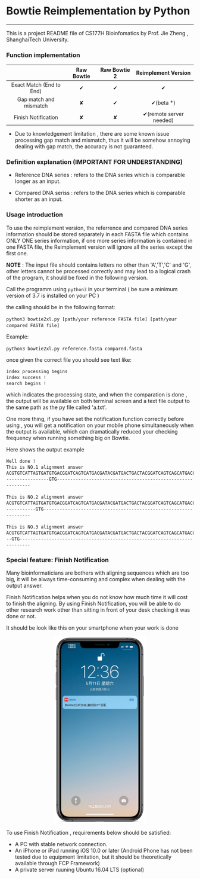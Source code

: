 # Bowtie Reimplementation by Python 

------

This is a project README file of CS177H Bioinfomatics by Prof. Jie Zheng , ShanghaiTech University.

### Function implementation

|                          | Raw Bowtie | Raw Bowtie 2 |   Reimplement Version   |
| :----------------------: | :--------: | :----------: | :---------------------: |
| Exact Match (End to End) |     ✔      |      ✔       |            ✔            |
|  Gap match and mismatch  |     ✘      |      ✔       |        ✔(beta *)        |
|   Finish Notification    |     ✘      |      ✘       | ✔(remote server needed) |

* Due to knowledgement limitation , there are some known issue processing gap match and mismatch, thus it will be somehow annoying dealing with gap match, the accuracy is not guaranteed.

### Definition explanation (IMPORTANT FOR UNDERSTANDING)

- Reference DNA series : refers to the DNA series which is comparable longer as an input.

- Compared DNA seriss : refers to the DNA series which is comparable shorter as an input.

  

### Usage introduction

To use the reimplement version, the referrence  and compared DNA series information should be stored separately in each FASTA file which contains ONLY ONE series information, if one more series information is contained in one FASTA file, the Reimplement version will ignore  all the series except the first one.

**NOTE** : The input file should contains letters no other than 'A','T','C' and 'G', other letters cannot be processed correctly and may lead to a logical crash of the program, it should be fixed in the following version.

Call the programm using `python3` in your terminal ( be sure a minimum version of 3.7 is installed on your PC )

the calling should be in the following format:

`python3 bowtie2xl.py [path/your reference FASTA file] [path/your compared FASTA file]`

Example:

`python3 bowtie2xl.py reference.fasta compared.fasta`

once given the correct file you should see text like:

```
index processing begins
index success !
search begins !
```

which indicates the processing state, and when the comparation is done , the output will be available on both terminal screen and a text file output to the same path as the py file called 'a.txt'. 

One more thing, if you have set the notification function correctly before using , you will get a notification on your mobile phone simultaneously when the output is available, which can dramatically reduced your checking frequency when running something big on Bowtie.

Here shows the output example

```
Well done !
This is NO.1 alignment answer
ACGTGTCATTAGTGATGTGACGGATCAGTCATGACGATACGATGACTGACTACGGATCAGTCAGCATGACGATAGCAGA
----------------GTG------------------------------------------------------------

This is NO.2 alignment answer
ACGTGTCATTAGTGATGTGACGGATCAGTCATGACGATACGATGACTGACTACGGATCAGTCAGCATGACGATAGCAGA
-----------GTG-----------------------------------------------------------------

This is NO.3 alignment answer
ACGTGTCATTAGTGATGTGACGGATCAGTCATGACGATACGATGACTGACTACGGATCAGTCAGCATGACGATAGCAGA
--GTG--------------------------------------------------------------------------
```



### Special feature: Finish Notification

Many bioinformaticians are bothers with aligning sequences which are too big, it will be always time-consuming and complex when dealing with the output answer.

Finish Notification helps when you do not know how much time it will cost to finish the aligning. By using Finish Notification, you will be able to do other research work other than sitting in front of your desk checking it was done or not.

It should be look like this on your smartphone when your work is done

<div align=center><img width="250" height="500" src="/screenshot1.JPEG"/></div>

To use Finish Notification , requirements below should be satisfied:

- A PC with stable network connection.
- An iPhone or iPad running iOS 10.0 or later  (Android Phone has not been tested due to equipment limitation, but it should be theoretically available through FCP Framework)
- A private server ruuning Ubuntu 16.04 LTS  (optional)

